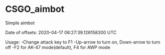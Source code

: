 # CSGO_aimbot
Simple aimbot

Date of offsets: 2020-04-17 06:27:39.126158300 UTC

Usage:
  -Change attack key to F1
  -Up-arrow to turn on, Down-arrow to turn off
  -F2 for AK-47 mode(default), F4 for AWP mode
